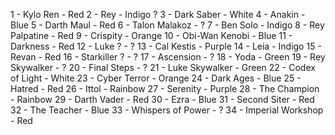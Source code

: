 1 - Kylo Ren - Red
2 - Rey - Indigo ?
3 - Dark Saber - White
4 - Anakin - Blue
5 - Darth Maul - Red
6 - Talon Malakoz - ?
7 - Ben Solo - Indigo
8 - Rey Palpatine - Red
9 - Crispity - Orange
10 - Obi-Wan Kenobi - Blue
11 - Darkness - Red
12 - Luke ? - ?
13 - Cal Kestis - Purple
14 - Leia - Indigo
15 - Revan - Red
16 - Starkiller ? - ?
17 - Ascension - ?
18 - Yoda - Green
19 - Rey Skywalker - ?
20 - Final Steps - ?
21 - Luke Skywalker - Green
22 - Codex of Light - White
23 - Cyber Terror - Orange
24 - Dark Ages - Blue
25 - Hatred - Red
26 - Ittol - Rainbow
27 - Serenity - Purple
28 - The Champion - Rainbow
29 - Darth Vader - Red
30 - Ezra - Blue
31 - Second Siter - Red
32 - The Teacher - Blue
33 - Whispers of Power - ?
34 - Imperial Workshop - Red